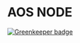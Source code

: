 AOS NODE
========

[![Greenkeeper badge](https://badges.greenkeeper.io/guzmonne/aos_node_2.svg)](https://greenkeeper.io/)